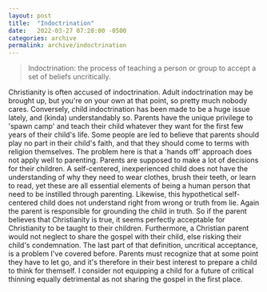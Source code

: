 ```yaml
---
layout: post
title:  "Indoctrination"
date:   2022-03-27 07:28:00 -0500
categories: archive
permalink: archive/indoctrination
---
```


> Indoctrination: the process of teaching a person or group to accept a set of beliefs uncritically.

Christianity is often accused of indoctrination.
Adult indoctrination may be brought up, but you're on your own at that point, so pretty much nobody cares.
Conversely, child indoctrination has been made to be a huge issue lately, and (kinda) understandably so.
Parents have the unique privilege to 'spawn camp' and teach their child whatever they want for the first few years of their child's life.
Some people are led to believe that parents should play no part in their child's faith, and that they should come to terms with religion themselves.
The problem here is that a 'hands off' approach does not apply well to parenting.
Parents are supposed to make a lot of decisions for their children.
A self-centered, inexperienced child does not have the understanding of why they need to wear clothes, brush their teeth, or learn to read, yet these are all essential elements of being a human person that need to be instilled through parenting.
Likewise, this hypothetical self-centered child does not understand right from wrong or truth from lie.
Again the parent is responsible for grounding the child in truth.
So if the parent believes that Christianity is true, it seems perfectly acceptable for Christianity to be taught to their children.
Furthermore, a Christian parent would not neglect to share the gospel with their child, else risking their child's condemnation.
The last part of that definition, uncritical acceptance, is a problem I've covered before.
Parents must recognize that at some point they have to let go, and it's therefore in their best interest to prepare a child to think for themself.
I consider not equipping a child for a future of critical thinning equally detrimental as not sharing the gospel in the first place.
